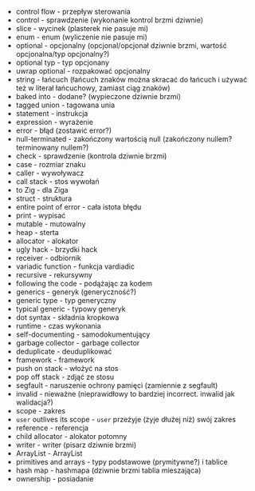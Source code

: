 - control flow - przepływ sterowania
- control - sprawdzenie (wykonanie kontrol brzmi dziwnie)
- slice - wycinek (plasterek nie pasuje mi)
- enum - enum (wyliczenie nie pasuje mi)
- optional - opcjonalny (opcjonal/opcjonał dziwnie brzmi, wartość opcjonalna/typ opcjonalny?)
- optional typ - typ opcjonany
- uwrap optional - rozpakować opcjonalny
- string - łańcuch (łańcuch znaków można skracać do łańcuch i używać też w literał łańcuchowy, zamiast ciąg znaków)
- baked into - dodane? (wypieczone dziwnie brzmi)
- tagged union - tagowana unia
- statement - instrukcja
- expression - wyrażenie
- error - błąd (zostawić error?)
- null-terminated - zakończony wartością null (zakończony nullem? terminowany nullem?)
- check - sprawdzenie (kontrola dziwnie brzmi)
- case - rozmiar znaku
- caller - wywoływacz
- call stack - stos wywołań
- to Zig - dla Ziga
- struct - struktura
- entire point of error - cała istota błędu
- print - wypisać
- mutable - mutowalny
- heap - sterta
- allocator - alokator
- ugly hack - brzydki hack
- receiver - odbiornik
- variadic function - funkcja vardiadic
- recursive - rekursywny
- following the code - podążając za kodem
- generics - generyk (generyczność?)
- generic type - typ generyczny
- typical generic - typowy generyk
- dot syntax - składnia kropkowa
- runtime - czas wykonania
- self-documenting - samodokumentujący
- garbage collector - garbage collector
- deduplicate - deuduplikować
- framework - framework
- push on stack - włożyć na stos
- pop off stack - zdjąć ze stosu
- segfault - naruszenie ochrony pamięci (zamiennie z segfault)
- invalid - nieważne (nieprawidłowy to bardziej incorrect. inwalid jak walidacja?)
- scope - zakres
- `user` outlives its scope - `user` przeżyje (żyje dłużej niż) swój zakres
- reference - referencja
- child allocator - alokator potomny
- writer - writer (pisarz dziwnie brzmi)
- ArrayList - ArrayList
- primitives and arrays - typy podstawowe (prymitywne?) i tablice
- hash map - hashmapa (dziwnie brzmi tablia mieszająca)
- ownership - posiadanie
